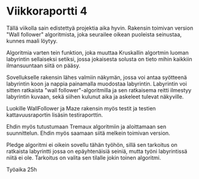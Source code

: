# Viikkoraportti 4


Tällä viikolla sain edistettyä projektia aika hyvin. Rakensin toimivan version "Wall follower" algoritmista, joka seurailee oikean puoleista seinustaa, kunnes maali löytyy. 

Algoritmia varten tein funktion, joka muuttaa Kruskallin algortmin luoman labyrintin sellaiseksi setiksi, jossa jokaisesta solusta on tieto mihin kaikkiin ilmansuuntaan siitä on pääsy.


Sovellukselle rakensin lähes valmiin näkymän, jossa voi antaa syötteenä labyrintin koon ja nappia painamalla muodostaa labyrintin. Labyrintin voi sitten ratkaista "wall follower"-algoritmilla ja sen ratkaisema reitti ilmestyy labyrintin kuvaan, sekä siihen kulunut aika ja askeleet tulevat näkyville.

Luokille WallFollower ja Maze rakensin myös testit ja testien kattavuusraportin lisäsin testiraporttin.

Ehdin myös tutustumaan Tremaux algoritmiin ja aloittamaan sen suunnittelun. Ehdin myös saamaan siitä melkein toimivan version.

Pledge algoritmi ei oikein sovellu tähän työhön, sillä sen tarkoitus on ratkaista labyrintti jossa on epäyhtenäisiä seiniä, mutta työni labyrintissä niitä ei ole. Tarkoitus on valita sen tilalle jokin toinen algoritmi.



Työaika 25h
